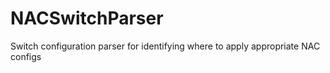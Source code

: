 # NACSwitchParser
Switch configuration parser for identifying where to apply appropriate NAC configs
